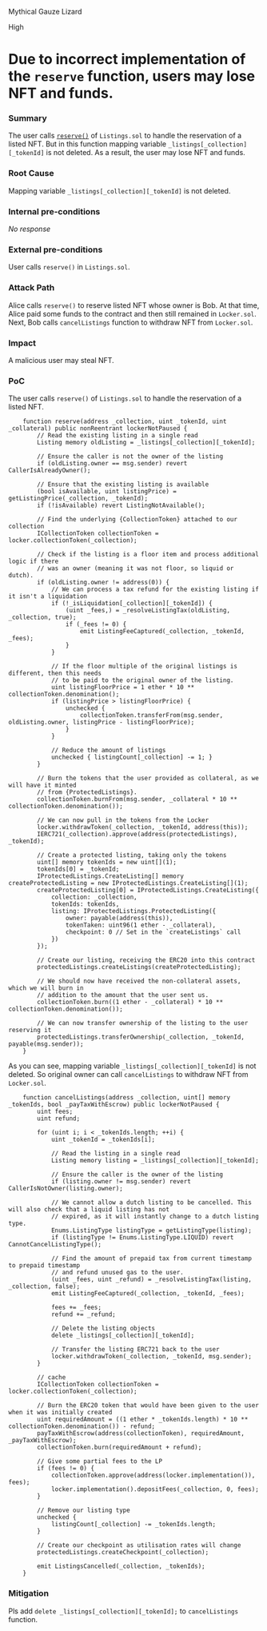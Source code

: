 Mythical Gauze Lizard

High

# Due to incorrect implementation of the `reserve` function, users may lose NFT and funds.

### Summary

The user calls [`reserve()`](https://github.com/sherlock-audit/2024-08-flayer/blob/main/flayer/src/contracts/Locker.sol#L692) of `Listings.sol` to handle the reservation of a listed NFT. But in this function mapping variable `_listings[_collection][_tokenId]` is not deleted. As a result, the user may lose NFT and funds.

### Root Cause

Mapping variable `_listings[_collection][_tokenId]` is not deleted.

### Internal pre-conditions

_No response_

### External pre-conditions

User calls `reserve()` in `Listings.sol`.

### Attack Path

Alice calls `reserve()` to reserve listed NFT whose owner is Bob. At that time, Alice paid some funds to the contract and then still remained in `Locker.sol`. Next, Bob calls `cancelListings` function to withdraw NFT from `Locker.sol`.

### Impact

A malicious user may steal NFT.

### PoC

The user calls `reserve()` of `Listings.sol` to handle the reservation of a listed NFT.
```solidity
    function reserve(address _collection, uint _tokenId, uint _collateral) public nonReentrant lockerNotPaused {
        // Read the existing listing in a single read
        Listing memory oldListing = _listings[_collection][_tokenId];

        // Ensure the caller is not the owner of the listing
        if (oldListing.owner == msg.sender) revert CallerIsAlreadyOwner();

        // Ensure that the existing listing is available
        (bool isAvailable, uint listingPrice) = getListingPrice(_collection, _tokenId);
        if (!isAvailable) revert ListingNotAvailable();

        // Find the underlying {CollectionToken} attached to our collection
        ICollectionToken collectionToken = locker.collectionToken(_collection);

        // Check if the listing is a floor item and process additional logic if there
        // was an owner (meaning it was not floor, so liquid or dutch).
        if (oldListing.owner != address(0)) {
            // We can process a tax refund for the existing listing if it isn't a liquidation
            if (!_isLiquidation[_collection][_tokenId]) {
                (uint _fees,) = _resolveListingTax(oldListing, _collection, true);
                if (_fees != 0) {
                    emit ListingFeeCaptured(_collection, _tokenId, _fees);
                }
            }

            // If the floor multiple of the original listings is different, then this needs
            // to be paid to the original owner of the listing.
            uint listingFloorPrice = 1 ether * 10 ** collectionToken.denomination();
            if (listingPrice > listingFloorPrice) {
                unchecked {
                    collectionToken.transferFrom(msg.sender, oldListing.owner, listingPrice - listingFloorPrice);
                }
            }

            // Reduce the amount of listings
            unchecked { listingCount[_collection] -= 1; }
        }

        // Burn the tokens that the user provided as collateral, as we will have it minted
        // from {ProtectedListings}.
        collectionToken.burnFrom(msg.sender, _collateral * 10 ** collectionToken.denomination());

        // We can now pull in the tokens from the Locker
        locker.withdrawToken(_collection, _tokenId, address(this));
        IERC721(_collection).approve(address(protectedListings), _tokenId);

        // Create a protected listing, taking only the tokens
        uint[] memory tokenIds = new uint[](1);
        tokenIds[0] = _tokenId;
        IProtectedListings.CreateListing[] memory createProtectedListing = new IProtectedListings.CreateListing[](1);
        createProtectedListing[0] = IProtectedListings.CreateListing({
            collection: _collection,
            tokenIds: tokenIds,
            listing: IProtectedListings.ProtectedListing({
                owner: payable(address(this)),
                tokenTaken: uint96(1 ether - _collateral),
                checkpoint: 0 // Set in the `createListings` call
            })
        });

        // Create our listing, receiving the ERC20 into this contract
        protectedListings.createListings(createProtectedListing);

        // We should now have received the non-collateral assets, which we will burn in
        // addition to the amount that the user sent us.
        collectionToken.burn((1 ether - _collateral) * 10 ** collectionToken.denomination());

        // We can now transfer ownership of the listing to the user reserving it
        protectedListings.transferOwnership(_collection, _tokenId, payable(msg.sender));
    }
```
As you can see, mapping variable `_listings[_collection][_tokenId]` is not deleted. So original owner can call `cancelListings` to withdraw NFT from `Locker.sol`.
```solidity
    function cancelListings(address _collection, uint[] memory _tokenIds, bool _payTaxWithEscrow) public lockerNotPaused {
        uint fees;
        uint refund;

        for (uint i; i < _tokenIds.length; ++i) {
            uint _tokenId = _tokenIds[i];

            // Read the listing in a single read
            Listing memory listing = _listings[_collection][_tokenId];

            // Ensure the caller is the owner of the listing
            if (listing.owner != msg.sender) revert CallerIsNotOwner(listing.owner);

            // We cannot allow a dutch listing to be cancelled. This will also check that a liquid listing has not
            // expired, as it will instantly change to a dutch listing type.
            Enums.ListingType listingType = getListingType(listing);
            if (listingType != Enums.ListingType.LIQUID) revert CannotCancelListingType();

            // Find the amount of prepaid tax from current timestamp to prepaid timestamp
            // and refund unused gas to the user.
            (uint _fees, uint _refund) = _resolveListingTax(listing, _collection, false);
            emit ListingFeeCaptured(_collection, _tokenId, _fees);

            fees += _fees;
            refund += _refund;

            // Delete the listing objects
            delete _listings[_collection][_tokenId];

            // Transfer the listing ERC721 back to the user
            locker.withdrawToken(_collection, _tokenId, msg.sender);
        }

        // cache
        ICollectionToken collectionToken = locker.collectionToken(_collection);

        // Burn the ERC20 token that would have been given to the user when it was initially created
        uint requiredAmount = ((1 ether * _tokenIds.length) * 10 ** collectionToken.denomination()) - refund;
        payTaxWithEscrow(address(collectionToken), requiredAmount, _payTaxWithEscrow);
        collectionToken.burn(requiredAmount + refund);

        // Give some partial fees to the LP
        if (fees != 0) {
            collectionToken.approve(address(locker.implementation()), fees);
            locker.implementation().depositFees(_collection, 0, fees);
        }

        // Remove our listing type
        unchecked {
            listingCount[_collection] -= _tokenIds.length;
        }

        // Create our checkpoint as utilisation rates will change
        protectedListings.createCheckpoint(_collection);

        emit ListingsCancelled(_collection, _tokenIds);
    }
```

### Mitigation

Pls add `delete _listings[_collection][_tokenId];` to `cancelListings` function.